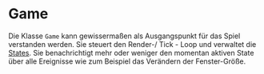 ﻿# Game

Die Klasse `Game` kann gewissermaßen als Ausgangspunkt für das Spiel verstanden werden. Sie steuert den Render-/ Tick - Loop und verwaltet die [States](state/). Sie benachrichtigt mehr oder weniger den momentan aktiven State über alle Ereignisse wie zum Beispiel das Verändern der Fenster-Größe.
